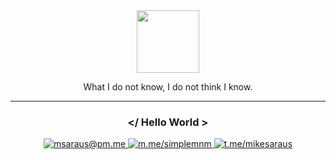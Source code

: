 <div id="header" align="center">
  <img src="https://media.giphy.com/media/M9gbBd9nbDrOTu1Mqx/giphy.gif" width="100"/>
  <p>What I do not know, I do not think I know.</p>
</div>
<hr/>

<div align="center">

### </ Hello World >

<a href="mailto:msaraus@pm.me">
    <img src="https://img.shields.io/badge/msaraus-@pm.me-darkgreen?logo=minutemailer&logoColor=lightgreen" alt="msaraus@pm.me"/> 
</a>
<a href="//m.me/simplemnm">
    <img src="https://img.shields.io/badge/m.me-/simplemnm-blue?logo=messenger" alt="m.me/simplemnm"/>
</a>
<a href="//t.me/mikesaraus">
    <img src="https://img.shields.io/badge/t.me-/mikesaraus-blue?logo=telegram" alt="t.me/mikesaraus"/>
</a>

</div>
